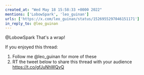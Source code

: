 ```yaml
---
created_at: "Wed May 18 15:58:33 +0000 2022"
mentions: ['LobowSpark', 'leo_guinan']
urls: ['https://x.com/leo_guinan/status/1526955297046151171']
in_reply_to: @leo_guinan
---
```


@LobowSpark That's a wrap!

If you enjoyed this thread:

1. Follow me @leo_guinan for more of these
2. RT the tweet below to share this thread with your audience https://t.co/gfJuNhWQvQ
